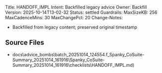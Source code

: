 Title: HANDOFF_IMPL
Intent: Backfilled legacy advice
Owner: Backfill
Version: 2025-10-14T13-02-32
Status: settled
Guardrails:
  MaxSizeKB: 256
  MaxCadenceMins: 30
  MaxChangePct: 20
Change-Notes:
  - Backfilled from legacy content; preserved original timestamp

## Source Files
- docs\advice_bombs\batch_20251014_124554\.f_Spanky_CoSuite-Summary_20251014_161916\Spanky_CoSuite-Summary_20251014_161916\checklists\HANDOFF_IMPL.md)
